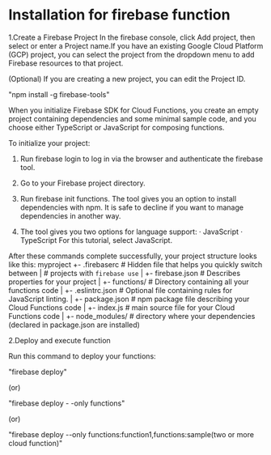 # Installation for firebase function


1.Create a Firebase Project
In the firebase console, click Add project, then select or enter a Project name.If you have an existing Google Cloud Platform (GCP) project, you can select the project from the dropdown menu to add Firebase resources to that project.

(Optional) If you are creating a new project, you can edit the Project ID.

"npm install -g firebase-tools"

When you initialize Firebase SDK for Cloud Functions, you create an empty project containing dependencies and some minimal sample code, and you choose either TypeScript or JavaScript for composing functions.

To initialize your project:

1. Run firebase login to log in via the browser and authenticate the firebase tool.

2. Go to your Firebase project directory.

3. Run firebase init functions. The tool gives you an option to install dependencies with npm. It is safe to decline if you want to manage dependencies in another way.

4. The tool gives you two options for language support:
· JavaScript
· TypeScript
For this tutorial, select JavaScript.

After these commands complete successfully, your project structure looks like this:
myproject
+- .firebaserc # Hidden file that helps you quickly switch between
| # projects with `firebase use`
|
+- firebase.json # Describes properties for your project
|
+- functions/ # Directory containing all your functions code
|
+- .eslintrc.json # Optional file containing rules for JavaScript linting.
|
+- package.json # npm package file describing your Cloud Functions code
|
+- index.js # main source file for your Cloud Functions code
|
+- node_modules/ # directory where your dependencies (declared in package.json are installed)

2.Deploy and execute function

Run this command to deploy your functions:

"firebase deploy"

(or)

"firebase deploy - -only functions"

(or)

"firebase deploy --only functions:function1,functions:sample(two or more cloud function)"

